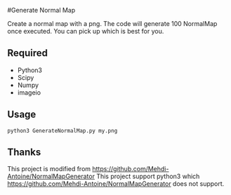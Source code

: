 #Generate Normal Map

Create a normal map with a png. The code will generate 100 NormalMap once executed. You can pick up which is best for you. 

## Required

- Python3
- Scipy
- Numpy
- imageio

## Usage

```
python3 GenerateNormalMap.py my.png
```

## Thanks
This project is modified from https://github.com/Mehdi-Antoine/NormalMapGenerator
This project support python3 which https://github.com/Mehdi-Antoine/NormalMapGenerator does not support.


